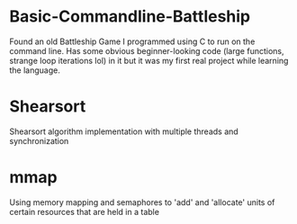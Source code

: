 # Basic-Commandline-Battleship
Found an old Battleship Game I programmed using C to run on the command line. 
Has some obvious beginner-looking code (large functions, strange loop iterations lol) in it but it was my first real project while learning the language.

# Shearsort
Shearsort algorithm implementation with multiple threads and synchronization

# mmap
Using memory mapping and semaphores to 'add' and 'allocate' units of certain resources that are held in a table
